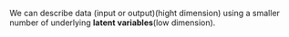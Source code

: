 We can describe data (input or output)(hight dimension) using a smaller number of underlying **latent variables**(low dimension).